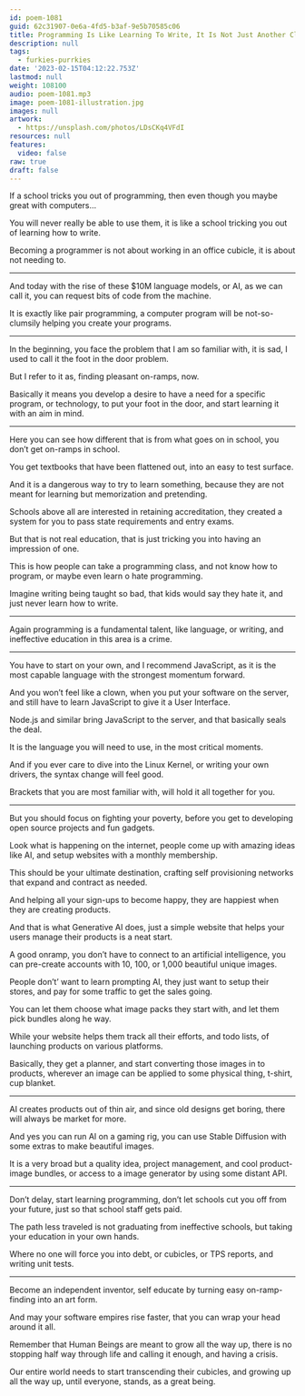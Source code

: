 ```yaml
---
id: poem-1081
guid: 62c31907-0e6a-4fd5-b3af-9e5b70585c06
title: Programming Is Like Learning To Write, It Is Not Just Another Class
description: null
tags:
  - furkies-purrkies
date: '2023-02-15T04:12:22.753Z'
lastmod: null
weight: 108100
audio: poem-1081.mp3
image: poem-1081-illustration.jpg
images: null
artwork:
  - https://unsplash.com/photos/LDsCKq4VFdI
resources: null
features:
  video: false
raw: true
draft: false
---
```


If a school tricks you out of programming,
then even though you maybe great with computers…

You will never really be able to use them,
it is like a school tricking you out of learning how to write.

Becoming a programmer is not about working in an office cubicle,
it is about not needing to.

---

And today with the rise of these $10M language models, or AI, as we can call it,
you can request bits of code from the machine.

It is exactly like pair programming,
a computer program will be not-so-clumsily helping you create your programs.

---

In the beginning, you face the problem that I am so familiar with, it is sad,
I used to call it the foot in the door problem.

But I refer to it as,
finding pleasant on-ramps, now.

Basically it means you develop a desire to have a need for a specific program,
or technology, to put your foot in the door, and start learning it with an aim in mind.

---

Here you can see how different that is from what goes on in school,
you don’t get on-ramps in school.

You get  textbooks that have been flattened out,
into an easy to test surface.

And it is a dangerous way to try to learn something,
because they are not meant for learning but memorization and pretending.

Schools above all are interested in retaining accreditation,
they created a system for you to pass state requirements and entry exams.

But that is not real education,
that is just tricking you into having an impression of one.

This is how people can take a programming class,
and not know how to program, or maybe even learn o hate programming.

Imagine writing being taught so bad,
that kids would say they hate it, and just never learn how to write.

---

Again programming is a fundamental talent,
like language, or writing, and ineffective education in this area is a crime.

---

You have to start on your own, and I recommend JavaScript,
as it is the most capable language with the strongest momentum forward.

And you won’t feel like a clown, when you put your software on the server,
and still have to learn JavaScript to give it a User Interface.

Node.js and similar bring JavaScript to the server,
and that basically seals the deal.

It is the language you will need to use,
in the most critical moments.

And if you ever care to dive into the Linux Kernel,
or writing your own drivers, the syntax change will feel good.

Brackets that you are most familiar with,
will hold it all together for you.

---

But you should focus on fighting your poverty,
before you get to developing open source projects and fun gadgets.

Look what is happening on the internet,
people come up with amazing ideas like AI, and setup websites with a monthly membership.

This should be your ultimate destination,
crafting self provisioning networks that expand and contract as needed.

And helping all your sign-ups to become happy,
they are happiest when they are creating products.

And that is what Generative AI does,
just a simple website that helps your users manage their products is a neat start.

A good onramp, you don’t have to connect to an artificial intelligence,
you can pre-create accounts with 10, 100, or 1,000 beautiful unique images.

People don’t’ want to learn prompting AI,
they just want to setup their stores, and pay for some traffic to get the sales going.


You can let them choose what image packs they start with,
and let them pick bundles along he way.

While your website helps them track all their efforts,
and todo lists, of launching products on various platforms.

Basically, they get a planner, and start converting those images in to products,
wherever an image can be applied to some physical thing, t-shirt, cup blanket.

---

AI creates products out of thin air,
and since old designs get boring, there will always be market for more.

And yes you can run AI on a gaming rig,
you can use Stable Diffusion with some extras to make beautiful images.

It is a very broad but a quality idea, project management,
and cool product-image bundles, or access to a image generator by using some distant API.

---

Don’t delay, start learning programming,
don’t let schools cut you off from your future, just so that school staff gets paid.

The path less traveled is not graduating from ineffective schools,
but taking your education in your own hands.

Where no one will force you into debt,
or cubicles, or TPS reports, and writing unit tests.

---

Become an independent inventor,
self educate by turning easy on-ramp-finding into an art form.

And may your software empires rise faster,
that you can wrap your head around it all.

Remember that Human Beings are meant to grow all the way up,
there is no stopping half way through life and calling it enough, and having a crisis.

Our entire world needs to start transcending their cubicles,
and growing up all the way up, until everyone, stands, as a great being.
